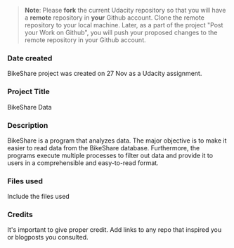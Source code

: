 >**Note**: Please **fork** the current Udacity repository so that you will have a **remote** repository in **your** Github account. Clone the remote repository to your local machine. Later, as a part of the project "Post your Work on Github", you will push your proposed changes to the remote repository in your Github account.

### Date created
BikeShare project was created on 27 Nov as a Udacity assignment.

### Project Title
BikeShare Data

### Description
BikeShare is a program that analyzes data. The major objective is to make it easier to read data from the BikeShare database. Furthermore, the programs execute multiple processes to filter out data and provide it to users in a comprehensible and easy-to-read format. 

### Files used
Include the files used

### Credits
It's important to give proper credit. Add links to any repo that inspired you or blogposts you consulted.

